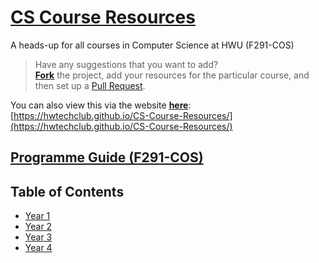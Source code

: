 # [CS Course Resources](https://hwtechclub.github.io/CS-Course-Resources/)

A heads-up for all courses in Computer Science at HWU (F291-COS)

> Have any suggestions that you want to add? <br />
> [**Fork**](https://github.com/HWTechClub/CS-Course-Resources/fork) the project, add your resources for the particular course, and then set up a [Pull Request](https://github.com/HWTechClub/CS-Course-Resources/pulls).

You can also view this via the website [**here**](https://hwtechclub.github.io/CS-Course-Resources/):<br>[https://hwtechclub.github.io/CS-Course-Resources/](https://hwtechclub.github.io/CS-Course-Resources/)

## [Programme Guide (F291-COS)](https://curriculum.hw.ac.uk/programmedetails/F291-COS?termcode=202223)

## Table of Contents

- [Year 1](Year1.md)
- [Year 2](Year2.md)
- [Year 3](Year3.md)
- [Year 4](Year4.md)
